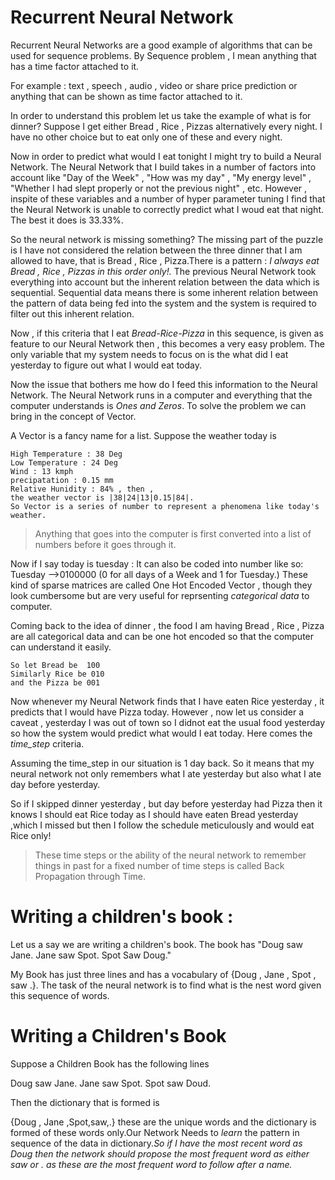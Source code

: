 # Recurrent Neural Network

Recurrent Neural Networks are a good example of algorithms that can be used for sequence problems. By Sequence problem , I mean anything that 
has a time factor attached to it.

For example : text , speech , audio , video  or share price prediction or anything that can be shown as time factor attached to it.

In order to understand this problem let us take the example of what is for dinner?
Suppose I get either Bread , Rice , Pizzas alternatively every night. I have no other choice but to eat only one of these and every night.

Now in order to predict what would I eat tonight I might try to build a Neural Network. The Neural Network that I build takes in a number 
of factors into account like "Day of the Week" , "How was my day" , "My energy level" , "Whether I had slept properly or not the previous 
night" , etc. However , inspite of these variables and a number of hyper parameter tuning I find that the Neural Network is unable to 
correctly predict what I woud eat that night. The best it does is 33.33%.

So the neural network is missing something? The missing part of the puzzle is I have not considered the relation between the three dinner
that I am allowed to have, that is Bread , Rice , Pizza.There is a pattern : _I always eat Bread , Rice , Pizzas in this order only!._ 
The previous Neural Network took everything into account but the inherent relation between the data which is sequential. Sequential data means there is some 
inherent relation between the pattern of data being fed into the system and the system is required to filter out this inherent relation.

Now , if this criteria that I eat _Bread-Rice-Pizza_ in this sequence, is given as feature to our Neural Network then , this becomes a
very easy problem. The only variable that my system needs to focus on is the what did I eat yesterday to figure out what I would eat today.

Now the issue that bothers me how do I feed this information to the Neural Network. The Neural Network runs in a computer and everything that
the computer understands is _Ones and Zeros_. To solve the problem we can bring in the concept of Vector.

A Vector is a fancy name for a list. Suppose the weather today is 

```
High Temperature : 38 Deg
Low Temperature : 24 Deg
Wind : 13 kmph
precipatation : 0.15 mm
Relative Hunidity : 84% , then ,
the weather vector is |38|24|13|0.15|84|.
So Vector is a series of number to represent a phenomena like today's weather.
```

>Anything that goes into the computer is first converted into a list of numbers before it goes through it.

Now if I say today is tuesday :
It can also be coded into number like so:
Tuesday -->0100000 (0 for all days of a Week and 1 for Tuesday.)
These kind of sparse matrices are called One Hot Encoded Vector , though they look cumbersome but are very useful for 
reprsenting _categorical data_ to computer.

Coming back to the idea of dinner , the food I am having Bread , Rice , Pizza are all categorical data and can be one hot encoded 
so that the computer can understand it easily.
```
So let Bread be  100
Similarly Rice be 010
and the Pizza be 001
```

Now whenever my Neural Network finds that I have eaten Rice yesterday , it predicts that I would have Pizza today. However , now let us 
consider a caveat , yesterday I was out of town so I didnot eat the usual food yesterday so how the system would predict what would I eat
today. Here comes the _time_step_ criteria.

Assuming the time_step in our situation is 1 day back. So it means that my neural network not only remembers what I ate yesterday but also
what I ate day before yesterday.

So if I skipped dinner yesterday , but day before yesterday had Pizza then it knows I should eat Rice today as I should have eaten 
Bread yesterday ,which I missed but then I follow the schedule meticulously and would eat Rice only!

> These time steps or the ability of the neural network to remember things in past for a fixed number of time steps is called 
>Back Propagation through Time.

# Writing a children's book :

Let us a say we are writing a children's book.
The book has "Doug saw Jane. Jane saw Spot. Spot Saw Doug."

My Book has just three lines and has a vocabulary of {Doug , Jane , Spot , saw .}.
The task of the neural network is to find what is the nest word given this sequence 
of words.

# Writing a Children's Book
Suppose a Children Book has the following lines

Doug saw Jane.
Jane saw Spot.
Spot saw Doud.

Then the dictionary that is formed is 

{Doug , Jane ,Spot,saw,.} these are the unique words and the dictionary is formed of these words only.Our Network Needs to _learn_
the pattern in sequence of the data in dictionary._So if I have the most recent word as Doug then the network should propose the most frequent word as either saw or . as these are the most frequent word to follow after a name._



